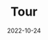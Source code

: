 ---
title: Tour
date: 2022-10-24
type: landing

sections:
  - block: slider
    content:
      slides:
        - title: '<span style="color:#000; font-size: 80px; font-weight: 600;">Welcome to the IoT Lab</span>'
          content: |
            <div style="font-size: 30px; max-width: 1200px; margin: 40px auto; color: #000; line-height: 1.6;">
              Step into the Deakin IoT & Software Engineering Lab — where cutting-edge research meets real-world solutions. We blend innovation, collaboration, and technology to transform ideas into smart systems.
              <br><br>
              <img src="/media/ietf_group_photo.jpg" alt="Group Photo"
                   style="display: block; margin: 50px auto 0; max-width: 1400px; width: 100%; border-radius: 20px; box-shadow: 0 20px 50px rgba(0,0,0,0.25);">
            </div>
          align: center
          background:
            color: '#eaf3fb'

        - title: '<span style="color:#000; font-size: 80px; font-weight: 600;">Workshops & Collaboration</span>'
          content: |
            <div style="font-size: 30px; max-width: 1200px; margin: 40px auto; color: #000; line-height: 1.6;">
              Experience how our students, researchers, and industry partners collaborate through immersive workshops, hackathons, and live demonstrations that drive real change.
              <br><br>
              <img src="/media/workshop_group_photo.jpg" alt="Workshop"
                   style="display: block; margin: 50px auto 0; max-width: 1400px; width: 100%; border-radius: 20px; box-shadow: 0 20px 50px rgba(0,0,0,0.25);">
            </div>
          align: center
          background:
            color: '#eaf3fb'
        - title: '<span style="color:#000; font-size: 80px; font-weight: 600;">Team Lunch & Bonding</span>'
          content: |
            <div style="font-size: 30px; max-width: 1200px; margin: 40px auto; color: #000; line-height: 1.6;">
              Behind every innovative system is a connected team. From whiteboards to lunch tables, our culture is built on collaboration, celebration, and shared goals.
              <br><br>
              <img src="/media/coders.jpg" alt="Team Lunch"
                  style="display: block; margin: 50px auto 0; max-width: 1400px; width: 100%; border-radius: 20px; box-shadow: 0 20px 50px rgba(0,0,0,0.25);">
            </div>
          align: center
          background:
            color: '#eaf3fb'
          link:
            icon: graduation-cap
            icon_pack: fas
            text: Learn More
            url: "https://www.deakin.edu.au/research"

    design:
      slide_height: '100vh'
      is_fullscreen: true
      loop: true
      interval: 5000
---